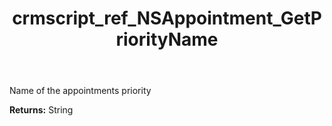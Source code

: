 ﻿---
title: crmscript_ref_NSAppointment_GetPriorityName
description: String NSAppointment.GetPriorityName()
intellisense: NSAppointment.GetPriorityName
keywords: NSAppointment, GetPriorityName
so.topic: reference
---

Name of the appointments priority

**Returns:** String


